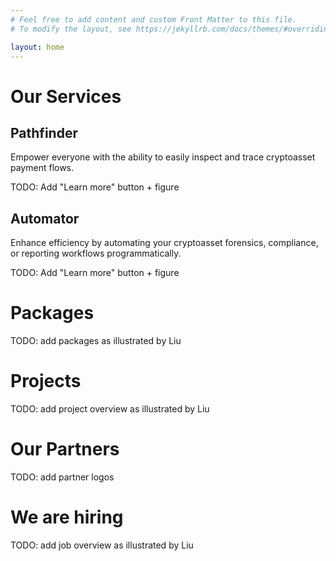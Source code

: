 ```yaml
---
# Feel free to add content and custom Front Matter to this file.
# To modify the layout, see https://jekyllrb.com/docs/themes/#overriding-theme-defaults

layout: home
---
```

<!-- {% include intro.html %}
{% include product.html %}
{% include packages.html %}
{% include partners.html %}
{% include jobs.html %}
 -->

# Our Services

## Pathfinder

Empower everyone with the ability to easily inspect and trace cryptoasset payment flows.

TODO: Add "Learn more" button + figure

## Automator

Enhance efficiency by automating your cryptoasset forensics, compliance, or reporting workflows programmatically.

TODO: Add "Learn more" button + figure

# Packages

TODO: add packages as illustrated by Liu

# Projects

TODO: add project overview as illustrated by Liu

# Our Partners

TODO: add partner logos

# We are hiring

TODO: add job overview as illustrated by Liu

